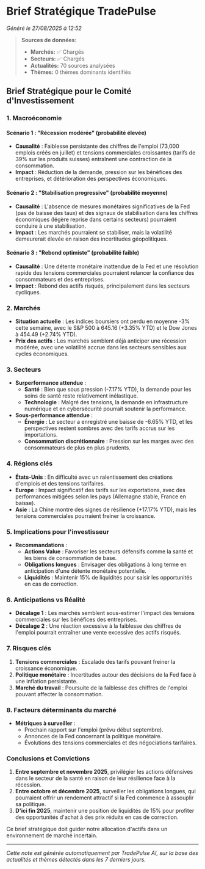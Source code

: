 # Brief Stratégique TradePulse

*Généré le 27/08/2025 à 12:52*

> **Sources de données:**
> - **Marchés:** ✅ Chargés
> - **Secteurs:** ✅ Chargés
> - **Actualités:** 70 sources analysées
> - **Thèmes:** 0 thèmes dominants identifiés

## Brief Stratégique pour le Comité d'Investissement

### 1. Macroéconomie

#### Scénario 1 : "Récession modérée" (probabilité élevée)
- **Causalité** : Faiblesse persistante des chiffres de l'emploi (73,000 emplois créés en juillet) et tensions commerciales croissantes (tarifs de 39% sur les produits suisses) entraînent une contraction de la consommation.
- **Impact** : Réduction de la demande, pression sur les bénéfices des entreprises, et détérioration des perspectives économiques.

#### Scénario 2 : "Stabilisation progressive" (probabilité moyenne)
- **Causalité** : L'absence de mesures monétaires significatives de la Fed (pas de baisse des taux) et des signaux de stabilisation dans les chiffres économiques (légère reprise dans certains secteurs) pourraient conduire à une stabilisation.
- **Impact** : Les marchés pourraient se stabiliser, mais la volatilité demeurerait élevée en raison des incertitudes géopolitiques.

#### Scénario 3 : "Rebond optimiste" (probabilité faible)
- **Causalité** : Une détente monétaire inattendue de la Fed et une résolution rapide des tensions commerciales pourraient relancer la confiance des consommateurs et des entreprises.
- **Impact** : Rebond des actifs risqués, principalement dans les secteurs cycliques.

### 2. Marchés
- **Situation actuelle** : Les indices boursiers ont perdu en moyenne -3% cette semaine, avec le S&P 500 à 645.16 (+3.35% YTD) et le Dow Jones à 454.49 (+2.74% YTD).
- **Prix des actifs** : Les marchés semblent déjà anticiper une récession modérée, avec une volatilité accrue dans les secteurs sensibles aux cycles économiques.

### 3. Secteurs
- **Surperformance attendue** : 
  - **Santé** : Bien que sous pression (-7.17% YTD), la demande pour les soins de santé reste relativement inélastique.
  - **Technologie** : Malgré des tensions, la demande en infrastructure numérique et en cybersécurité pourrait soutenir la performance.
- **Sous-performance attendue** :
  - **Énergie** : Le secteur a enregistré une baisse de -6.65% YTD, et les perspectives restent sombres avec des tarifs accrus sur les importations.
  - **Consommation discrétionnaire** : Pression sur les marges avec des consommateurs de plus en plus prudents.

### 4. Régions clés
- **États-Unis** : En difficulté avec un ralentissement des créations d'emplois et des tensions tarifaires.
- **Europe** : Impact significatif des tarifs sur les exportations, avec des performances mitigées selon les pays (Allemagne stable, France en baisse).
- **Asie** : La Chine montre des signes de résilience (+17.17% YTD), mais les tensions commerciales pourraient freiner la croissance.

### 5. Implications pour l'investisseur
- **Recommandations** :
  - **Actions Value** : Favoriser les secteurs défensifs comme la santé et les biens de consommation de base.
  - **Obligations longues** : Envisager des obligations à long terme en anticipation d'une détente monétaire potentielle.
  - **Liquidités** : Maintenir 15% de liquidités pour saisir les opportunités en cas de correction.

### 6. Anticipations vs Réalité
- **Décalage 1** : Les marchés semblent sous-estimer l'impact des tensions commerciales sur les bénéfices des entreprises.
- **Décalage 2** : Une réaction excessive à la faiblesse des chiffres de l'emploi pourrait entraîner une vente excessive des actifs risqués.

### 7. Risques clés
1. **Tensions commerciales** : Escalade des tarifs pouvant freiner la croissance économique.
2. **Politique monétaire** : Incertitudes autour des décisions de la Fed face à une inflation persistante.
3. **Marché du travail** : Poursuite de la faiblesse des chiffres de l'emploi pouvant affecter la consommation.

### 8. Facteurs déterminants du marché
- **Métriques à surveiller** : 
  - Prochain rapport sur l'emploi (prévu début septembre).
  - Annonces de la Fed concernant la politique monétaire.
  - Évolutions des tensions commerciales et des négociations tarifaires.

### Conclusions et Convictions
1. **Entre septembre et novembre 2025**, privilégier les actions défensives dans le secteur de la santé en raison de leur résilience face à la récession.
2. **Entre octobre et décembre 2025**, surveiller les obligations longues, qui pourraient offrir un rendement attractif si la Fed commence à assouplir sa politique.
3. **D'ici fin 2025**, maintenir une position de liquidités de 15% pour profiter des opportunités d'achat à des prix réduits en cas de correction.

Ce brief stratégique doit guider notre allocation d'actifs dans un environnement de marché incertain.

---

*Cette note est générée automatiquement par TradePulse AI, sur la base des actualités et thèmes détectés dans les 7 derniers jours.*

